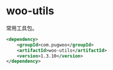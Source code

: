 # woo-utils

常用工具包。

```xml
<dependency>
    <groupId>com.pugwoo</groupId>
    <artifactId>woo-utils</artifactId>
    <version>1.3.10</version>
</dependency>
```
